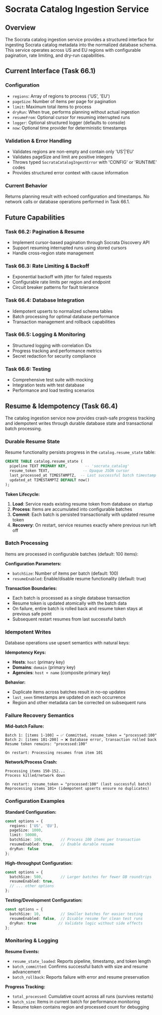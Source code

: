 # Socrata Catalog Ingestion Service

## Overview

The Socrata catalog ingestion service provides a structured interface for ingesting Socrata catalog metadata into the normalized database schema. This service operates across US and EU regions with configurable pagination, rate limiting, and dry-run capabilities.

## Current Interface (Task 66.1)

### Configuration
- `regions`: Array of regions to process ('US', 'EU')
- `pageSize`: Number of items per page for pagination
- `limit`: Maximum total items to process
- `dryRun`: When true, performs planning without actual ingestion
- `resumeFrom`: Optional cursor for resuming interrupted runs
- `logger`: Optional structured logger (defaults to console)
- `now`: Optional time provider for deterministic timestamps

### Validation & Error Handling
- Validates regions are non-empty and contain only 'US'|'EU'
- Validates pageSize and limit are positive integers
- Throws typed `SocrataCatalogIngestError` with 'CONFIG' or 'RUNTIME' codes
- Provides structured error context with cause information

### Current Behavior
Returns planning result with echoed configuration and timestamps. No network calls or database operations performed in Task 66.1.

## Future Capabilities

### Task 66.2: Pagination & Resume
- Implement cursor-based pagination through Socrata Discovery API
- Support resuming interrupted runs using stored cursors
- Handle cross-region state management

### Task 66.3: Rate Limiting & Backoff
- Exponential backoff with jitter for failed requests
- Configurable rate limits per region and endpoint
- Circuit breaker patterns for fault tolerance

### Task 66.4: Database Integration
- Idempotent upserts to normalized schema tables
- Batch processing for optimal database performance
- Transaction management and rollback capabilities

### Task 66.5: Logging & Monitoring
- Structured logging with correlation IDs
- Progress tracking and performance metrics
- Secret redaction for security compliance

### Task 66.6: Testing
- Comprehensive test suite with mocking
- Integration tests with test database
- Performance and load testing scenarios

## Resume & Idempotency (Task 66.4)

The catalog ingestion service now provides crash-safe progress tracking and idempotent writes through durable database state and transactional batch processing.

### Durable Resume State

Resume functionality persists progress in the `catalog.resume_state` table:

```sql
CREATE TABLE catalog.resume_state (
  pipeline TEXT PRIMARY KEY,        -- 'socrata_catalog' 
  resume_token TEXT,               -- Opaque JSON cursor
  last_processed_at TIMESTAMPTZ,  -- Last successful batch timestamp
  updated_at TIMESTAMPTZ DEFAULT now()
);
```

**Token Lifecycle:**
1. **Load**: Service reads existing resume token from database on startup
2. **Process**: Items are accumulated into configurable batches
3. **Commit**: Each batch is persisted transactionally with updated resume token
4. **Recovery**: On restart, service resumes exactly where previous run left off

### Batch Processing

Items are processed in configurable batches (default: 100 items):

**Configuration Parameters:**
- `batchSize`: Number of items per batch (default: 100)
- `resumeEnabled`: Enable/disable resume functionality (default: true)

**Transaction Boundaries:**
- Each batch is processed as a single database transaction
- Resume token is updated atomically with the batch data
- On failure, entire batch is rolled back and resume token stays at previous safe point
- Subsequent restart resumes from last successful batch

### Idempotent Writes

Database operations use upsert semantics with natural keys:

**Idempotency Keys:**
- **Hosts**: `host` (primary key)
- **Domains**: `domain` (primary key) 
- **Agencies**: `host + name` (composite primary key)

**Behavior:**
- Duplicate items across batches result in no-op updates
- `last_seen` timestamps are updated on each occurrence
- Region and other metadata can be corrected on subsequent runs

### Failure Recovery Semantics

**Mid-batch Failure:**
```
Batch 1: [items 1-100] → ✅ Committed, resume_token = "processed:100"
Batch 2: [items 101-200] → ❌ Database error, transaction rolled back
Resume token remains: "processed:100"

On restart: Processing resumes from item 101
```

**Network/Process Crash:**
```
Processing items 150-152...
Process killed/network down

On restart: resume_token = "processed:100" (last successful batch)
Reprocessing items 101+ (idempotent upserts ensure no duplicates)
```

### Configuration Examples

**Standard Configuration:**
```typescript
const options = {
  regions: ['US', 'EU'],
  pageSize: 1000,
  limit: 50000,
  batchSize: 100,        // Process 100 items per transaction
  resumeEnabled: true,   // Enable durable resume
  dryRun: false
};
```

**High-throughput Configuration:**
```typescript
const options = {
  batchSize: 500,        // Larger batches for fewer DB roundtrips
  resumeEnabled: true,
  // ... other options
};
```

**Testing/Development Configuration:**
```typescript
const options = {
  batchSize: 10,         // Smaller batches for easier testing
  resumeEnabled: false,  // Disable resume for clean test runs
  dryRun: true          // Validate logic without side effects
};
```

### Monitoring & Logging

**Resume Events:**
- `resume_state_loaded`: Reports pipeline, timestamp, and token length
- `batch_committed`: Confirms successful batch with size and resume advancement
- `batch_rollback`: Reports failure with error and resume preservation

**Progress Tracking:**
- `total_processed`: Cumulative count across all runs (survives restarts)
- `batch_size`: Items in current batch for performance monitoring
- Resume token contains region and processed count for debugging